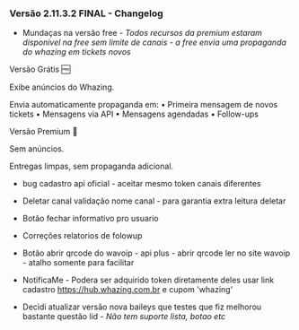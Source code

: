 ### Versão 2.11.3.2 FINAL - Changelog

- Mundaças na versão free -
*Todos recursos da premium estaram disponivel na free sem limite de canais - a free envia uma propaganda do whazing em tickets novos*

Versão Grátis 🆓

Exibe anúncios do Whazing.

Envia automaticamente propaganda em:
• Primeira mensagem de novos tickets
• Mensagens via API
• Mensagens agendadas
• Follow-ups

Versão Premium 💎

Sem anúncios.

Entregas limpas, sem propaganda adicional.



- bug cadastro api oficial - aceitar mesmo token canais diferentes

- Deletar canal validação nome canal - para garantia extra leitura deletar
- Botão fechar informativo pro usuario
- Correções relatorios de folowup
- Botão abrir qrcode do wavoip - api plus - abrir qrcode ler no site wavoip - atalho somente para facilitar

- NotificaMe - Podera ser adquirido token diretamente deles usar link cadastro https://hub.whazing.com.br e cupom 'whazing'

- Decidi atualizar versão nova baileys que testes que fiz melhorou bastante questão lid - *Não tem suporte lista, botao etc*





